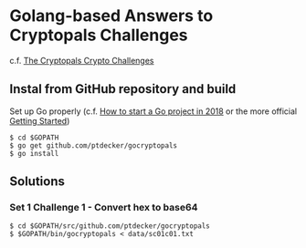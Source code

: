 # Golang-based Answers to Cryptopals Challenges

c.f. [The Cryptopals Crypto Challenges](https://cryptopals.com/)

## Instal from GitHub repository and build

Set up Go properly (c.f. [How to start a Go project in 2018](https://boyter.org/posts/how-to-start-go-project-2018/) or the more official [Getting Started](https://golang.org/doc/install))

```
$ cd $GOPATH
$ go get github.com/ptdecker/gocryptopals
$ go install
```
## Solutions

### Set 1 Challenge 1 - Convert hex to base64

```
$ cd $GOPATH/src/github.com/ptdecker/gocryptopals
$ $GOPATH/bin/gocryptopals < data/sc01c01.txt
```